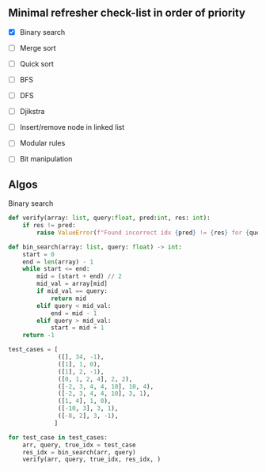 ## Minimal refresher check-list in order of priority

- [x] Binary search
- [ ] Merge sort
- [ ] Quick sort
- [ ] BFS
- [ ] DFS
- [ ] Djikstra
- [ ] Insert/remove node in linked list
- [ ] Modular rules
- [ ] Bit manipulation


## Algos

Binary search

```python
def verify(array: list, query:float, pred:int, res: int):
    if res != pred:
        raise ValueError(f"Found incorrect idx {pred} != {res} for {query} in {array}")

def bin_search(array: list, query: float) -> int:
    start = 0
    end = len(array) - 1
    while start <= end:
        mid = (start + end) // 2
        mid_val = array[mid]
        if mid_val == query:
            return mid
        elif query < mid_val:
            end = mid - 1
        elif query > mid_val:
            start = mid + 1
    return -1

test_cases = [
              ([], 34, -1),
              ([1], 1, 0),
              ([1], 2, -1),
              ([0, 1, 2, 4], 2, 2),
              ([-2, 3, 4, 4, 10], 10, 4),
              ([-2, 3, 4, 4, 10], 3, 1),
              ([1, 4], 1, 0),
              ([-10, 3], 3, 1),
              ([-8, 2], 3, -1),
             ]

for test_case in test_cases:
    arr, query, true_idx = test_case
    res_idx = bin_search(arr, query)
    verify(arr, query, true_idx, res_idx, )
```
